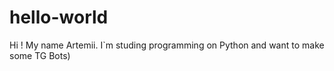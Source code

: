 # hello-world

Hi ! 
My name Artemii. I`m studing programming on Python and want to make some TG Bots)
